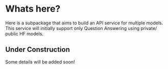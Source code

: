 # Whats here?

Here is a subpackage that aims to build an API service for multiple models.
This service will initially support only Question Answering using private/ public HF models.

## Under Construction

Some details will be added soon!